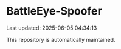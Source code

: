 # BattleEye-Spoofer

Last updated: 2025-06-05 04:34:13

This repository is automatically maintained.
